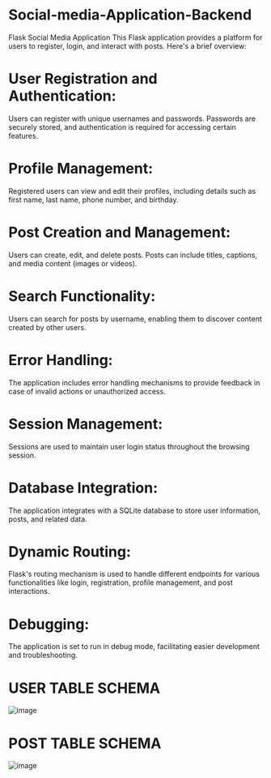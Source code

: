 # Social-media-Application-Backend
Flask Social Media Application
This Flask application provides a platform for users to register, login, and interact with posts. Here's a brief overview:

# User Registration and Authentication: 
Users can register with unique usernames and passwords. Passwords are securely stored, and authentication is required for accessing certain features.

# Profile Management:
Registered users can view and edit their profiles, including details such as first name, last name, phone number, and birthday.

# Post Creation and Management:
Users can create, edit, and delete posts. Posts can include titles, captions, and media content (images or videos).

# Search Functionality:
Users can search for posts by username, enabling them to discover content created by other users.

# Error Handling:
The application includes error handling mechanisms to provide feedback in case of invalid actions or unauthorized access.

# Session Management:
Sessions are used to maintain user login status throughout the browsing session.

# Database Integration: 
The application integrates with a SQLite database to store user information, posts, and related data.

# Dynamic Routing: 
Flask's routing mechanism is used to handle different endpoints for various functionalities like login, registration, profile management, and post interactions.


# Debugging: 
The application is set to run in debug mode, facilitating easier development and troubleshooting.


# USER TABLE SCHEMA

![image](https://github.com/Nithya028/Social-media-Application-Backend/assets/127539831/017ec0b1-e68a-4720-afdd-983216c35d35)

# POST TABLE SCHEMA

![image](https://github.com/Nithya028/Social-media-Application-Backend/assets/127539831/3fb3494f-bfdc-4beb-a776-151b64947bef)

